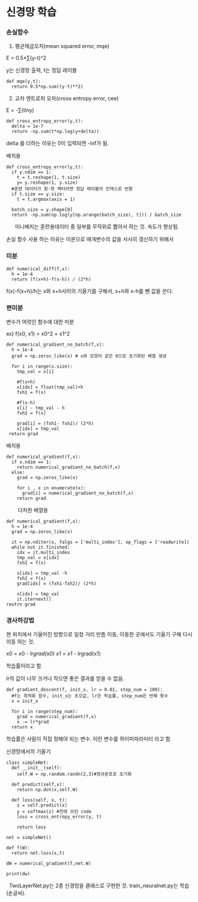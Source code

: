 # 신경망 학습

### 손실함수

1. 평균제곱오차(mean squared error, mqe)

  E = 0.5*∑(y-t)^2
  
  y는 신경망 출력, t는 정답 레이블
  
    def mqe(y,t):
      return 0.5*np.sum((y-t)**2)
      
2.  교차 엔트로피 오차(cross entropy error, cee)

  E = -∑(tlny)
  
    def cross_entropy_error(y,t):
      delta = 1e-7
      return -np.sum(t*np.log(y+delta))
      
delta 를 더하는 이유는 0이 입력되면 -inf가 됨.

배치용

    def cross_entropy_error(y,t):
      if y.ndim == 1:
        t = t.reshape(1, t.size)
        y= y.reshape(1, y.size)
      #훈련 데이터가 원-핫 벡터라면 정답 레이블의 인덱스로 반환 
      if t.size == y.size:
        t = t.argmax(axis = 1)
      
      batch_size = y.shape[0]
      return -np.sum(np.log(y[np.arange(batch_size), t])) / batch_size 
      
미니배치는 훈련용데이터 중 일부를 무작위로 뽑아서 하는 것. 속도가 향상됨.

손실 함수 사용 하는 이유는 미분으로 매개변수의 값을 서서히 갱신하기 위해서


### 미분

    def numerical_diff(f,x):
      h = 1e-4
      return (f(x+h)-f(x-h)) / (2*h)
      
f(x)-f(x+h)/h는 x와 x+h사이의 기울기를 구해서, x+h와 x-h를 뺀 값을 쓴다.

### 편미분

변수가 여럿인 함수에 대한 미분

ex) f(x0, x1) = x0^2 + x1^2

    def numerical_gradient_no_batch(f,x):
      h = 1e-4
      grad = np.zeros_like(x) # x와 모양이 같은 0으로 초기화된 배열 생셩
      
      for i in range(x.size):
        tmp_val = x[i]
        
        #f(x+h)
        x[idx] = float(tmp_val)+h
        fxh1 = f(x)
        
        #f(x-h)
        x[i] - tmp_val - h
        fxh2 = f(x)
        
        grad[i] = (fxh1- fxh2)/ (2*h)
        x[idx] = tmp_val
     return grad
     
배치용

    def numerical_gradient(f,x):
      if x.ndim == 1:
        return numerical_gradient_no_batch(f,x)
      else:
        grad = np.zeros_like(x)
        
        for i , x in enumerate(x):
          grad[i] = numerical_gradient_no_batch(f,x)
        return grad
        
다차원 배열용

    def numerical_gradient(f,x):
      h = 1e-4
      grad = np.zeros_like(x)
      
      it = np.nditer(x, falgs = ['multi_index'], op_flags = ['readwrite])
      while not it.finished:
        idx = it.multi_index
        tmp_val = x[idx]
        fxh1 = f(x)
        
        x[idx] = tmp_val -h
        fxh2 = f(x)
        grad[idx] = (fxh1-fxh2)/ (2*h)
        
        x[idx] = tmp_val
        it.iternext()
    reutrn grad

### 경사하강법

현 위치에서 기울어진 방향으로 일정 거리 만틈 이동, 이동한 곳에서도 기울기 구해 다시 이동 하는 것.

x0 = x0 - lr*grad(x0)
x1 = x1 - lr*grad(x1)

학습률이라고 함.

lr의 값이 너무 크거나 작으면 좋은 결과를 얻을 수 없음.

    def gradient_descent(f, init_x, lr = 0.01, step_num = 100):
      #f는 최적화 함수, init_x는 초깃값, lr은 학습률, step_num은 반복 횟수
      x = init_x
      
      for i in range(step_num):
        grad = numerical_gradient(f,x)
        x -= lr*grad
      return x 

학습률은 사람이 직접 정해야 되는 변수. 이런 변수를 하이퍼파라미터 라고 함.

신경망에서의 기울기

    class simpleNet:
      def __init__(self):
        self.W = np.random.randn(2,3)#정규분포로 초기화
      
      def predict(self,x):
        return np.dot(x,self.W)
        
      def loss(self, x, t):
        z = self.predict(x)
        y = softmax(z) #전에 쓰던 code
        loss = cross_entropy_error(y, t)
        
        return loss
        
    net = simpleNet()
    
    def f(W):
      return net.loss(x,t)
    
    dW = numerical_gradient(f,net.W)
   
    print(dw)
   
TwoLayerNet.py는 2층 신경망을 클래스로 구현한 것.
train_neuralnet.py는 학습(손글씨).
